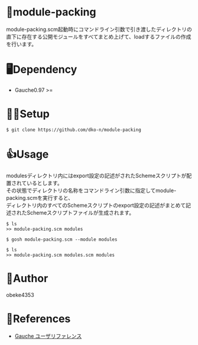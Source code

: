 # 🧰module-packing
module-packing.scm起動時にコマンドライン引数で引き渡したディレクトリの直下に存在する公開モジュールをすべてまとめ上げて、loadするファイルの作成を行います。

# 🖥Dependency
* Gauche0.97 >=

# 👩‍💻Setup
```
$ git clone https://github.com/dko-n/module-packing
```

# 👍Usage
modulesディレクトリ内にはexport設定の記述がされたSchemeスクリプトが配置されているとします。  
その状態でディレクトリの名称をコマンドライン引数に指定してmodule-packing.scmを実行すると、  
ディレクトリ内のすべてのSchemeスクリプトのexport設定の記述がまとめて記述されたSchemeスクリプトファイルが生成されます。
```
$ ls
>> module-packing.scm modules

$ gosh module-packing.scm --module modules

$ ls
>> module-packing.scm modules.scm modules
```
# 📝Author
obeke4353

# 📖References
* [Gauche ユーザリファレンス](http://practical-scheme.net/gauche/man/gauche-refj/index.html)
